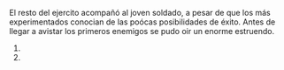 El resto del ejercito acompañó al joven soldado, a pesar de que los más
 experimentados conocian de las poócas posibilidades de éxito. Antes de
 llegar a avistar los primeros enemigos se pudo oir un enorme estruendo.

1)
2)
